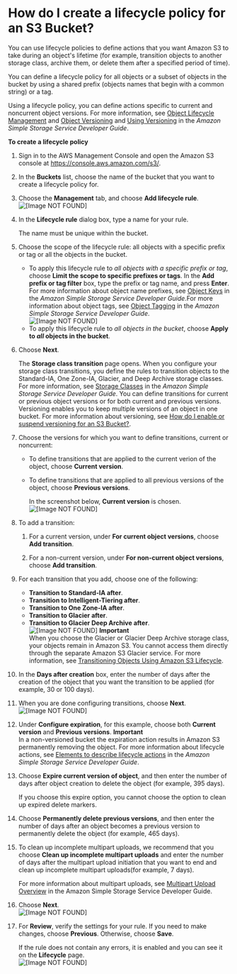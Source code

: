 # How do I create a lifecycle policy for an S3 Bucket?<a name="create-lifecycle"></a>

You can use lifecycle policies to define actions that you want Amazon S3 to take during an object's lifetime \(for example, transition objects to another storage class, archive them, or delete them after a specified period of time\)\.

You can define a lifecycle policy for all objects or a subset of objects in the bucket by using a shared prefix \(objects names that begin with a common string\) or a tag\. 

Using a lifecycle policy, you can define actions specific to current and noncurrent object versions\. For more information, see [Object Lifecycle Management](https://docs.aws.amazon.com/AmazonS3/latest/dev/object-lifecycle-mgmt.html) and [Object Versioning](https://docs.aws.amazon.com/AmazonS3/latest/dev/ObjectVersioning.html) and [Using Versioning](https://docs.aws.amazon.com/AmazonS3/latest/dev/Versioning.html) in the *Amazon Simple Storage Service Developer Guide*\.

**To create a lifecycle policy**

1. Sign in to the AWS Management Console and open the Amazon S3 console at [https://console\.aws\.amazon\.com/s3/](https://console.aws.amazon.com/s3/)\.

1. In the **Buckets** list, choose the name of the bucket that you want to create a lifecycle policy for\.

1. Choose the **Management** tab, and choose **Add lifecycle rule**\.  
![\[Image NOT FOUND\]](http://docs.aws.amazon.com/AmazonS3/latest/user-guide/images/choose-lifecycle-tab.png)

1. In the **Lifecycle rule** dialog box, type a name for your rule\. 

   The name must be unique within the bucket\. 

1. Choose the scope of the lifecycle rule: all objects with a specific prefix or tag or all the objects in the bucket\.
   + To apply this lifecycle rule to *all objects with a specific prefix or tag*, choose **Limit the scope to specific prefixes or tags**\. In the **Add prefix or tag filter** box, type the prefix or tag name, and press **Enter**\.  For more information about object name prefixes, see [Object Keys](https://docs.aws.amazon.com/AmazonS3/latest/dev/UsingMetadata.html#object-keys) in the *Amazon Simple Storage Service Developer Guide*\.For more information about object tags, see [Object Tagging](https://docs.aws.amazon.com/AmazonS3/latest/dev/object-tagging.html) in the *Amazon Simple Storage Service Developer Guide*\.   
![\[Image NOT FOUND\]](http://docs.aws.amazon.com/AmazonS3/latest/user-guide/images/lifecycle-name-scope.png)
   + To apply this lifecycle rule to *all objects in the bucket*, choose **Apply to *all* objects in the bucket**\.

1. Choose **Next**\.

   The **Storage class transition** page opens\. When you configure your storage class transitions, you define the rules to transition objects to the Standard\-IA, One Zone\-IA, Glacier, and Deep Archive storage classes\. For more information, see [Storage Classes](https://docs.aws.amazon.com/AmazonS3/latest/dev/storage-class-intro.html) in the *Amazon Simple Storage Service Developer Guide*\. You can define transitions for current or previous object versions or for both current and previous versions\. Versioning enables you to keep multiple versions of an object in one bucket\. For more information about versioning, see [How do I enable or suspend versioning for an S3 Bucket?](enable-versioning.md)\.

1. Choose the versions for which you want to define transitions, current or noncurrent:
   + To define transitions that are applied to the current verion of the object, choose **Current version**\. 
   + To define transitions that are applied to all previous versions of the object, choose **Previous versions**\.

     In the screenshot below, **Current version** is chosen\.  
![\[Image NOT FOUND\]](http://docs.aws.amazon.com/AmazonS3/latest/user-guide/images/lifecycle-transition-current-version.png)

1. To add a transition: 

   1. For a current version, under **For current object versions**, choose **Add transition**\.

   1. For a non\-current version, under **For non\-current object versions**, choose **Add transition**\.

1. For each transition that you add, choose one of the following:
   + **Transition to Standard\-IA after**\.
   + **Transition to Intelligent\-Tiering after**\. 
   + **Transition to One Zone\-IA after**\. 
   + **Transition to Glacier after**\.
   + **Transition to Glacier Deep Archive after**\.  
![\[Image NOT FOUND\]](http://docs.aws.amazon.com/AmazonS3/latest/user-guide/images/lifecycle-add-transition.png)
**Important**  
When you choose the Glacier or Glacier Deep Archive storage class, your objects remain in Amazon S3\. You cannot access them directly through the separate Amazon S3 Glacier service\. For more information, see [Transitioning Objects Using Amazon S3 Lifecycle](https://docs.aws.amazon.com/AmazonS3/latest/dev/lifecycle-transition-general-considerations.html)\. 

1. In the **Days after creation** box, enter the number of days after the creation of the object that you want the transition to be applied \(for example, 30 or 100 days\)\.

1. When you are done configuring transitions, choose **Next**\.  
![\[Image NOT FOUND\]](http://docs.aws.amazon.com/AmazonS3/latest/user-guide/images/lifecycle-config-transition.png)

1. Under **Configure expiration**, for this example, choose both **Current version** and **Previous versions**\. 
**Important**  
In a non\-versioned bucket the expiration action results in Amazon S3 permanently removing the object\. For more information about lifecycle actions, see [Elements to describe lifecycle actions](https://docs.aws.amazon.com/AmazonS3/latest/dev/intro-lifecycle-rules.html#intro-lifecycle-rules-actions) in the *Amazon Simple Storage Service Developer Guide*\.

1. Choose **Expire current version of object**, and then enter the number of days after object creation to delete the object \(for example, 395 days\)\.

   If you choose this expire option, you cannot choose the option to clean up expired delete markers\. 

1. Choose **Permanently delete previous versions**, and then enter the number of days after an object becomes a previous version to permanently delete the object \(for example, 465 days\)\.

1. To clean up incomplete multipart uploads, we recommend that you choose **Clean up incomplete multipart uploads** and enter the number of days after the multipart upload initiation that you want to end and clean up incomplete multipart uploads\(for example, 7 days\)\. 

   For more information about multipart uploads, see [Multipart Upload Overview](https://docs.aws.amazon.com/AmazonS3/latest/dev/mpuoverview.html) in the Amazon Simple Storage Service Developer Guide\.

1. Choose **Next**\.  
![\[Image NOT FOUND\]](http://docs.aws.amazon.com/AmazonS3/latest/user-guide/images/lifecycle-expirations.png)

1. For **Review**, verify the settings for your rule\. If you need to make changes, choose **Previous**\. Otherwise, choose **Save**\. 

   If the rule does not contain any errors, it is enabled and you can see it on the **Lifecycle** page\.   
![\[Image NOT FOUND\]](http://docs.aws.amazon.com/AmazonS3/latest/user-guide/images/lifecycle-rules-list.png)